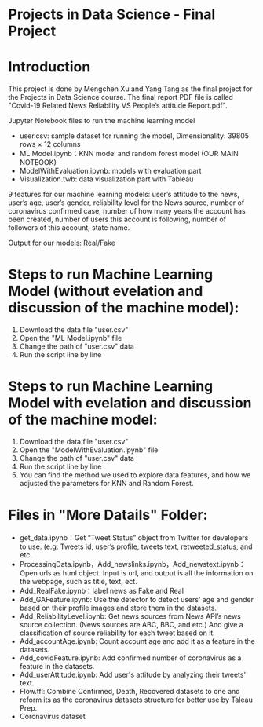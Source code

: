 # Projects in Data Science - Final Project

# Introduction
This project is done by Mengchen Xu and Yang Tang as the final project for the Projects in Data Science course.
The final report PDF file is called "Covid-19 Related News Reliability VS People’s attitude Report.pdf". 

Jupyter Notebook files to run the machine learning model
* user.csv: sample dataset for running the model, Dimensionality: 39805 rows × 12 columns	
* ML Model.ipynb：KNN model and random forest model (OUR MAIN NOTEOOK)	
* ModelWithEvaluation.ipynb: models with evaluation part	
* Visualization.twb: data visualization part with Tableau 	

9 features for our machine learning models: 
user’s attitude to the news, user’s age, user’s gender, reliability level for the News source, number of coronavirus confirmed case, number of how many years the account has been created, number of users this account is following, number of followers of this account, state name.

Output for our models: 
Real/Fake

# Steps to run Machine Learning Model (without evelation and discussion of the machine model):
1) Download the data file "user.csv"
2) Open the "ML Model.ipynb" file 
3) Change the path of "user.csv" data
4) Run the script line by line



# Steps to run Machine Learning Model with evelation and discussion of the machine model:
1) Download the data file "user.csv"
2) Open the "ModelWithEvaluation.ipynb" file 
3) Change the path of "user.csv" data
4) Run the script line by line
5) You can find the method we used to explore data features, and how we adjusted the parameters for KNN and Random Forest.


	
# Files in "More Datails" Folder:
* get_data.ipynb：Get “Tweet Status” object from Twitter for developers to use. (e.g: Tweets id, user’s profile, tweets text, retweeted_status, and etc.
* ProcessingData.ipynb，Add_newslinks.ipynb，Add_newstext.ipynb：Open urls as html object. Input is url, and output is all the information on the webpage, such as title, text, ect.
* Add_RealFake.ipynb：label news as Fake and Real
* Add_GAFeature.ipynb: Use the detector to detect users’ age and gender based on their profile images and store them in the datasets.
* Add_ReliabilityLevel.ipynb: Get news sources from News API’s news source collection. (News sources are ABC, BBC, and etc.) And give a classification of source reliability for each tweet based on it.
* Add_accountAge.ipynb: Count account age and add it as a feature in the datasets.
* Add_covidFeature.ipynb: Add confirmed number of coronavirus as a feature in the datasets.
* Add_userAttitude.ipynb: Add user's attitude by analyzing their tweets' text.
* Flow.tfl: Combine Confirmed, Death, Recovered datasets to one and reform its as the coronavirus datasets structure for better use by Taleau Prep.
* Coronavirus dataset

